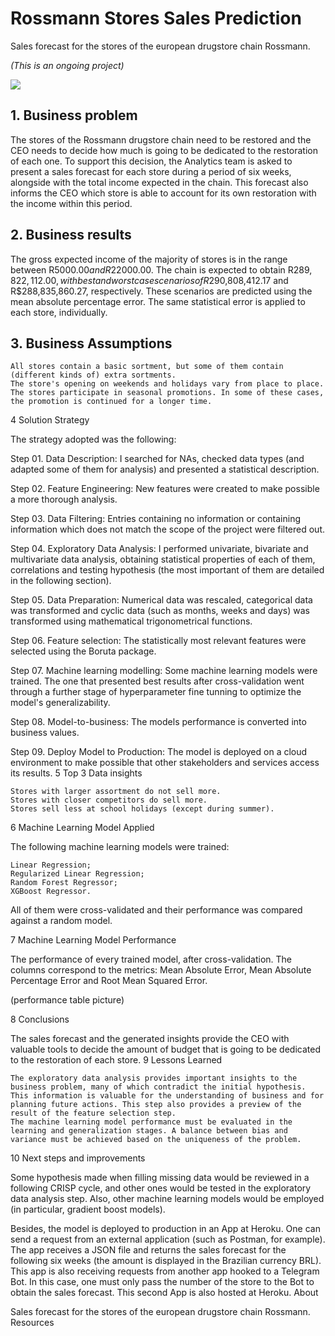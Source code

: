 # Rossmann Stores Sales Prediction
Sales forecast for the stores of the european drugstore chain Rossmann.

<i>(This is an ongoing project)</i>

<img src="https://github.com/fabianaba/Store_Sales_Prediction/rossmann.png">

## 1. Business problem

The stores of the Rossmann drugstore chain need to be restored and the CEO needs to decide how much is going to be dedicated to the restoration of each one. To support this decision, the Analytics team is asked to present a sales forecast for each store during a period of six weeks, alongside with the total income expected in the chain. This forecast also informs the CEO which store is able to account for its own restoration with the income within this period.

## 2. Business results

The gross expected income of the majority of stores is in the range between R$5000.00 and R$22000.00. The chain is expected to obtain R$289,822,112.00, with best and worst case scenarios of R$290,808,412.17 and R$288,835,860.27, respectively. These scenarios are predicted using the mean absolute percentage error. The same statistical error is applied to each store, individually.

## 3. Business Assumptions

    All stores contain a basic sortment, but some of them contain (different kinds of) extra sortments.
    The store's opening on weekends and holidays vary from place to place.
    The stores participate in seasonal promotions. In some of these cases, the promotion is continued for a longer time.

4 Solution Strategy

The strategy adopted was the following:

Step 01. Data Description: I searched for NAs, checked data types (and adapted some of them for analysis) and presented a statistical description.

Step 02. Feature Engineering: New features were created to make possible a more thorough analysis.

Step 03. Data Filtering: Entries containing no information or containing information which does not match the scope of the project were filtered out.

Step 04. Exploratory Data Analysis: I performed univariate, bivariate and multivariate data analysis, obtaining statistical properties of each of them, correlations and testing hypothesis (the most important of them are detailed in the following section).

Step 05. Data Preparation: Numerical data was rescaled, categorical data was transformed and cyclic data (such as months, weeks and days) was transformed using mathematical trigonometrical functions.

Step 06. Feature selection: The statistically most relevant features were selected using the Boruta package.

Step 07. Machine learning modelling: Some machine learning models were trained. The one that presented best results after cross-validation went through a further stage of hyperparameter fine tunning to optimize the model's generalizability.

Step 08. Model-to-business: The models performance is converted into business values.

Step 09. Deploy Model to Production: The model is deployed on a cloud environment to make possible that other stakeholders and services access its results.
5 Top 3 Data insights

    Stores with larger assortment do not sell more.
    Stores with closer competitors do sell more.
    Stores sell less at school holidays (except during summer).

6 Machine Learning Model Applied

The following machine learning models were trained:

    Linear Regression;
    Regularized Linear Regression;
    Random Forest Regressor;
    XGBoost Regressor.

All of them were cross-validated and their performance was compared against a random model.

7 Machine Learning Model Performance

The performance of every trained model, after cross-validation. The columns correspond to the metrics: Mean Absolute Error, Mean Absolute Percentage Error and Root Mean Squared Error.

(performance table picture)

8 Conclusions

The sales forecast and the generated insights provide the CEO with valuable tools to decide the amount of budget that is going to be dedicated to the restoration of each store.
9 Lessons Learned

    The exploratory data analysis provides important insights to the business problem, many of which contradict the initial hypothesis. This information is valuable for the understanding of business and for planning future actions. This step also provides a preview of the result of the feature selection step.
    The machine learning model performance must be evaluated in the learning and generalization stages. A balance between bias and variance must be achieved based on the uniqueness of the problem.

10 Next steps and improvements

Some hypothesis made when filling missing data would be reviewed in a following CRISP cycle, and other ones would be tested in the exploratory data analysis step. Also, other machine learning models would be employed (in particular, gradient boost models).

Besides, the model is deployed to production in an App at Heroku. One can send a request from an external application (such as Postman, for example). The app receives a JSON file and returns the sales forecast for the following six weeks (the amount is displayed in the Brazilian currency BRL). This app is also receiving requests from another app hooked to a Telegram Bot. In this case, one must only pass the number of the store to the Bot to obtain the sales forecast. This second App is also hosted at Heroku.
About

Sales forecast for the stores of the european drugstore chain Rossmann.
Resources
